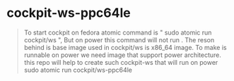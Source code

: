 # cockpit-ws-ppc64le
 > To start cockpit on fedora atomic command is " sudo atomic run cockpit/ws ", 
 > But on power this command will not run . 
 > The reson behind is base image used in cockpit/ws is x86_64 image. 
 > To make is runnable on power we need image that support power architecture. this repo will help to create such  cockpit-ws that will run on power
 > sudo atomic run cockpit/ws-ppc64le
